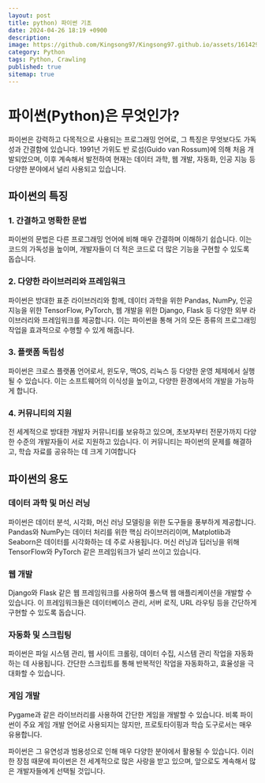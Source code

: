 ```yaml
---
layout: post
title: python) 파이썬 기초
date: 2024-04-26 18:19 +0900
description: 
image: https://github.com/Kingsong97/Kingsong97.github.io/assets/161429740/db65de14-dc59-4576-8cec-82acc61d8013
category: Python
tags: Python, Crawling
published: true
sitemap: true
---
```


# 파이썬(Python)은 무엇인가?

파이썬은 강력하고 다목적으로 사용되는 프로그래밍 언어로, 그 특징은 무엇보다도 가독성과 간결함에 있습니다. 1991년 가위도 반 로섬(Guido van Rossum)에 의해 처음 개발되었으며, 이후 계속해서 발전하여 현재는 데이터 과학, 웹 개발, 자동화, 인공 지능 등 다양한 분야에서 널리 사용되고 있습니다.</br>

## 파이썬의 특징
### 1. 간결하고 명확한 문법
파이썬의 문법은 다른 프로그래밍 언어에 비해 매우 간결하며 이해하기 쉽습니다. 이는 코드의 가독성을 높이며, 개발자들이 더 적은 코드로 더 많은 기능을 구현할 수 있도록 돕습니다.
### 2. 다양한 라이브러리와 프레임워크
파이썬은 방대한 표준 라이브러리와 함께, 데이터 과학을 위한 Pandas, NumPy, 인공 지능을 위한 TensorFlow, PyTorch, 웹 개발을 위한 Django, Flask 등 다양한 외부 라이브러리와 프레임워크를 제공합니다. 이는 파이썬을 통해 거의 모든 종류의 프로그래밍 작업을 효과적으로 수행할 수 있게 해줍니다.
### 3. 플랫폼 독립성
파이썬은 크로스 플랫폼 언어로서, 윈도우, 맥OS, 리눅스 등 다양한 운영 체제에서 실행될 수 있습니다. 이는 소프트웨어의 이식성을 높이고, 다양한 환경에서의 개발을 가능하게 합니다.
### 4. 커뮤니티의 지원
전 세계적으로 방대한 개발자 커뮤니티를 보유하고 있으며, 초보자부터 전문가까지 다양한 수준의 개발자들이 서로 지원하고 있습니다. 이 커뮤니티는 파이썬의 문제를 해결하고, 학습 자료를 공유하는 데 크게 기여합니다

## 파이썬의 용도
### 데이터 과학 및 머신 러닝
파이썬은 데이터 분석, 시각화, 머신 러닝 모델링을 위한 도구들을 풍부하게 제공합니다. Pandas와 NumPy는 데이터 처리를 위한 핵심 라이브러리이며, Matplotlib과 Seaborn은 데이터를 시각화하는 데 주로 사용됩니다. 머신 러닝과 딥러닝을 위해 TensorFlow와 PyTorch 같은 프레임워크가 널리 쓰이고 있습니다.
### 웹 개발
Django와 Flask 같은 웹 프레임워크를 사용하여 풀스택 웹 애플리케이션을 개발할 수 있습니다. 이 프레임워크들은 데이터베이스 관리, 서버 로직, URL 라우팅 등을 간단하게 구현할 수 있도록 돕습니다.
### 자동화 및 스크립팅
파이썬은 파일 시스템 관리, 웹 사이트 크롤링, 데이터 수집, 시스템 관리 작업을 자동화하는 데 사용됩니다. 간단한 스크립트를 통해 반복적인 작업을 자동화하고, 효율성을 극대화할 수 있습니다.
### 게임 개발
Pygame과 같은 라이브러리를 사용하여 간단한 게임을 개발할 수 있습니다. 비록 파이썬이 주요 게임 개발 언어로 사용되지는 않지만, 프로토타이핑과 학습 도구로서는 매우 유용합니다.

파이썬은 그 유연성과 범용성으로 인해 매우 다양한 분야에서 활용될 수 있습니다. 이러한 장점 때문에 파이썬은 전 세계적으로 많은 사랑을 받고 있으며, 앞으로도 계속해서 많은 개발자들에게 선택될 것입니다.